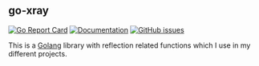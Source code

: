 ## go-xray

[![Go Report Card](https://goreportcard.com/badge/github.com/pieterclaerhout/go-xray)](https://goreportcard.com/report/github.com/pieterclaerhout/go-xray)
[![Documentation](https://godoc.org/github.com/pieterclaerhout/go-xray?status.svg)](http://godoc.org/github.com/pieterclaerhout/go-xray)
[![GitHub issues](https://img.shields.io/github/issues/pieterclaerhout/go-xray.svg)](https://github.com/pieterclaerhout/go-xray/issues)

This is a [Golang](https://golang.org) library with reflection related functions which I use in my different projects.

